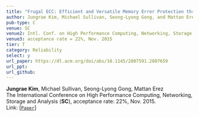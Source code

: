 ```yaml
---
title: "Frugal ECC: Efficient and Versatile Memory Error Protection through Fine-grained Compression"
author: Jungrae Kim, Michael Sullivan, Seong-Lyong Gong, and Mattan Erez
pub-type: C
venue: SC
venue2: Intl. Conf. on High Performance Computing, Networking, Storage, and Analysis
venue3: acceptance rate = 22%, Nov. 2015
tier: T
category: Reliability
select: y
url_paper: https://dl.acm.org/doi/abs/10.1145/2807591.2807659
url_ppt:
url_github:
---
```


**Jungrae Kim**, Michael Sullivan, Seong-Lyong Gong, Mattan Erez<br>
The International Conference on High Performance Computing, Networking, Storage and Analysis (**SC**), acceptance rate: 22%, Nov. 2015. <br>
Link: [[```Paper```](https://dl.acm.org/doi/abs/10.1145/2807591.2807659)]

